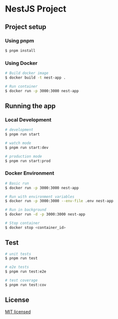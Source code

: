 # NestJS Project

## Project setup

### Using pnpm

```bash
$ pnpm install
```

### Using Docker

```bash
# Build docker image
$ docker build -t nest-app .

# Run container
$ docker run -p 3000:3000 nest-app
```

## Running the app

### Local Development

```bash
# development
$ pnpm run start

# watch mode
$ pnpm run start:dev

# production mode
$ pnpm run start:prod
```

### Docker Environment

```bash
# Basic run
$ docker run -p 3000:3000 nest-app

# Run with environment variables
$ docker run -p 3000:3000 --env-file .env nest-app

# Run in background
$ docker run -d -p 3000:3000 nest-app

# Stop container
$ docker stop <container_id>
```

## Test

```bash
# unit tests
$ pnpm run test

# e2e tests
$ pnpm run test:e2e

# test coverage
$ pnpm run test:cov
```

## License

[MIT licensed](LICENSE)
